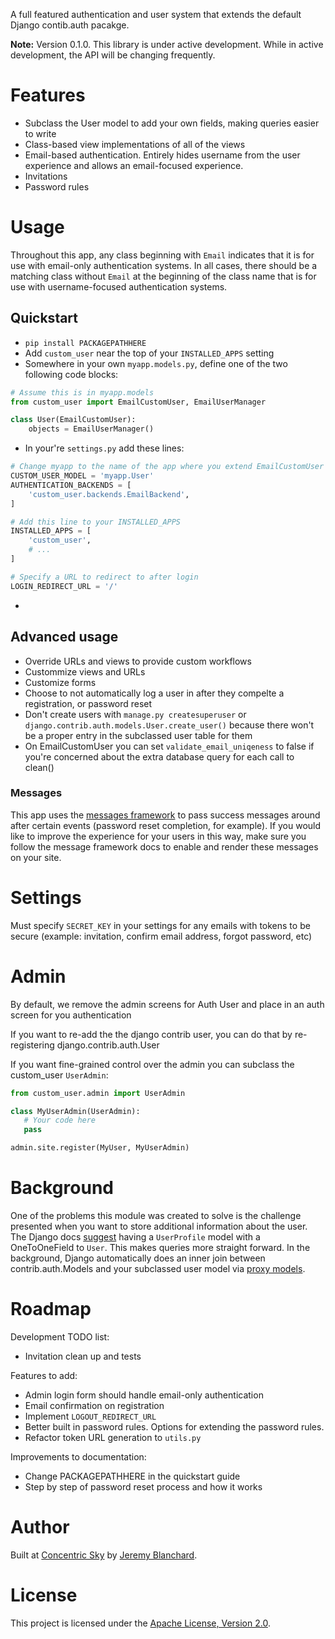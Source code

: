 A full featured authentication and user system that extends the default Django contib.auth pacakge.

**Note:** Version 0.1.0. This library is under active development. While in active development, the API will be changing frequently.


# Features

  * Subclass the User model to add your own fields, making queries easier to write
  * Class-based view implementations of all of the views
  * Email-based authentication. Entirely hides username from the user experience and allows an email-focused experience.
  * Invitations
  * Password rules


# Usage
Throughout this app, any class beginning with `Email` indicates that it is for use with email-only authentication systems.
In all cases, there should be a matching class without `Email` at the beginning of the class name that is for use with username-focused authentication systems.


## Quickstart

  * `pip install PACKAGEPATHHERE`
  * Add `custom_user` near the top of your `INSTALLED_APPS` setting
  * Somewhere in your own `myapp.models.py`, define one of the two following code blocks:

```python
# Assume this is in myapp.models
from custom_user import EmailCustomUser, EmailUserManager

class User(EmailCustomUser):
    objects = EmailUserManager()
```

  * In your're `settings.py` add these lines:

```python
# Change myapp to the name of the app where you extend EmailCustomUser
CUSTOM_USER_MODEL = 'myapp.User'
AUTHENTICATION_BACKENDS = [
    'custom_user.backends.EmailBackend',
]

# Add this line to your INSTALLED_APPS
INSTALLED_APPS = [
    'custom_user',
    # ...
]

# Specify a URL to redirect to after login
LOGIN_REDIRECT_URL = '/'
```

  *

## Advanced usage

  * Override URLs and views to provide custom workflows
  * Custommize views and URLs
  * Customize forms
  * Choose to not automatically log a user in after they compelte a registration, or password reset
  * Don't create users with `manage.py createsuperuser` or `django.contrib.auth.models.User.create_user()` because there won't be a proper entry in the subclassed user table for them
  * On EmailCustomUser you can set `validate_email_uniqeness` to false if you're concerned about the extra database query for each call to clean()

### Messages
This app uses the [messages framework](https://docs.djangoproject.com/en/dev/ref/contrib/messages/) to pass success messages
around after certain events (password reset completion, for example). If you would like to improve the experience for
your users in this way, make sure you follow the message framework docs to enable and render these messages on your site.


# Settings
Must specify `SECRET_KEY` in your settings for any emails with tokens to be secure (example: invitation, confirm email address, forgot password, etc)


# Admin
By default, we remove the admin screens for Auth User and place in an auth screen for you authentication

If you want to re-add the the django contrib user, you can do that by re-registering django.contrib.auth.User

If you want fine-grained control over the admin you can subclass the custom_user `UserAdmin`:

```python
from custom_user.admin import UserAdmin

class MyUserAdmin(UserAdmin):
   # Your code here
   pass

admin.site.register(MyUser, MyUserAdmin)
```


# Background
One of the problems this module was created to solve is the challenge presented when you want to store additional information
about the user. The Django docs [suggest](https://docs.djangoproject.com/en/dev/topics/auth/#storing-additional-information-about-users)
having a `UserProfile` model with a OneToOneField to `User`. This makes queries more straight forward. In the background,
Django automatically does an inner join between contrib.auth.Models and your subclassed user model via
[proxy models](https://docs.djangoproject.com/en/dev/topics/db/models/#proxy-models).


# Roadmap

Development TODO list:

  * Invitation clean up and tests

Features to add:

  * Admin login form should handle email-only authentication
  * Email confirmation on registration
  * Implement `LOGOUT_REDIRECT_URL`
  * Better built in password rules. Options for extending the password rules.
  * Refactor token URL generation to `utils.py`

Improvements to documentation:

  * Change PACKAGEPATHHERE in the quickstart guide
  * Step by step of password reset process and how it works


# Author
Built at [Concentric Sky](http://www.concentricsky.com/) by [Jeremy Blanchard](http://github.com/auzigog/).


# License
This project is licensed under the [Apache License, Version 2.0](http://www.apache.org/licenses/LICENSE-2.0).
